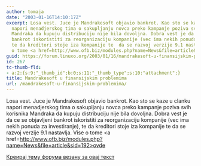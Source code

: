```yaml
---
author: tomaja
date: "2003-01-16T14:10:17Z"
excerpt: Losa vest. Juce je Mandrakesoft objavio bankrot. Kao sto se kaze u clanku
  napori menadjerskog tima o sakupljanju novca preko kampanje poziva svih korisnika
  Mandraka da kupuju distribuciju nije bila dovoljna. Dobra vest je da ce se objavljeni
  bankrot iskoristiti za reorganizaciju kompanije (vec ima nekih ponuda za investiranje),
  te da kreditori stoje iza kompanije te  da se razvoj verzije 9.1 nastavlja. Vise
  o tome <a href=http://www.ofb.biz/modules.php?name=News&file=article&sid=192>ovde</a>
guid: https://forum.linuxo.org/2003/01/16/mandrakesoft-u-finansijskim-problemima/
id: 267
tc-thumb-fld:
- a:2:{s:9:"_thumb_id";b:0;s:11:"_thumb_type";s:10:"attachment";}
title: Mandrakesoft u finansijskim problemima
url: /mandrakesoft-u-finansijskim-problemima/
---
```

Losa vest. Juce je Mandrakesoft objavio bankrot. Kao sto se kaze u clanku napori menadjerskog tima o sakupljanju novca preko kampanje poziva svih korisnika Mandraka da kupuju distribuciju nije bila dovoljna. Dobra vest je da ce se objavljeni bankrot iskoristiti za reorganizaciju kompanije (vec ima nekih ponuda za investiranje), te da kreditori stoje iza kompanije te da se razvoj verzije 9.1 nastavlja. Vise o tome <a href=http://www.ofb.biz/modules.php?name=News&file=article&sid=192>ovde</a><!--break-->

[Креирај тему форума везану за овај текст](https://linuxo.org/nova-tema-na-forumu/?se_pid=267)